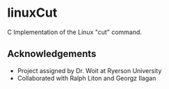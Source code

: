 # linuxCut
C Implementation of the Linux "cut" command.

## Acknowledgements
- Project assigned by Dr. Woit at Ryerson University
- Collaborated with Ralph Liton and Georgz Ilagan
